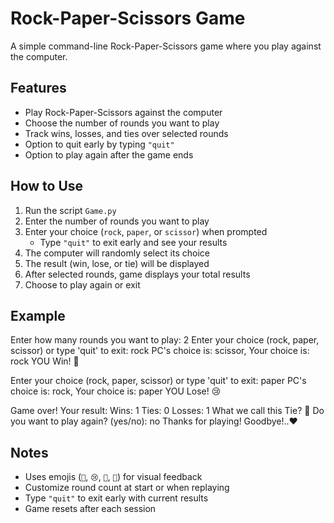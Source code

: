# Rock-Paper-Scissors Game

A simple command-line Rock-Paper-Scissors game where you play against the computer.

## Features
- Play Rock-Paper-Scissors against the computer  
- Choose the number of rounds you want to play  
- Track wins, losses, and ties over selected rounds  
- Option to quit early by typing `"quit"`  
- Option to play again after the game ends  

## How to Use
1. Run the script `Game.py`  
2. Enter the number of rounds you want to play  
3. Enter your choice (`rock`, `paper`, or `scissor`) when prompted  
   - Type `"quit"` to exit early and see your results  
4. The computer will randomly select its choice  
5. The result (win, lose, or tie) will be displayed  
6. After selected rounds, game displays your total results  
7. Choose to play again or exit  

## Example  

Enter how many rounds you want to play: 2
Enter your choice (rock, paper, scissor) or type 'quit' to exit: rock
PC's choice is: scissor, Your choice is: rock
YOU Win! 🎉

Enter your choice (rock, paper, scissor) or type 'quit' to exit: paper
PC's choice is: rock, Your choice is: paper
YOU Lose! 😢

Game over! Your result:
Wins: 1
Ties: 0
Losses: 1
What we call this Tie? 🤔
Do you want to play again? (yes/no): no
Thanks for playing! Goodbye!..♥


## Notes  
- Uses emojis (`🎉`, `😢`, `🤝`, `🤔`) for visual feedback  
- Customize round count at start or when replaying  
- Type `"quit"` to exit early with current results  
- Game resets after each session  
